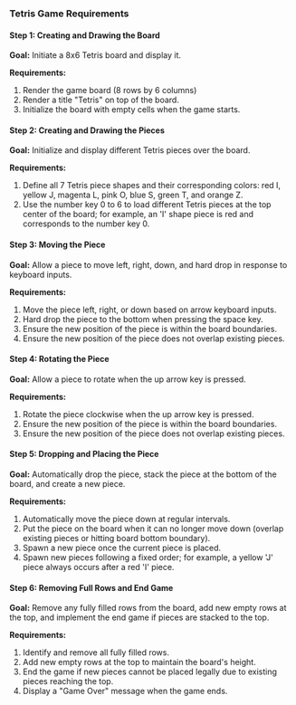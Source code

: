 ### Tetris Game Requirements

#### Step 1: Creating and Drawing the Board
**Goal:** Initiate a 8x6 Tetris board and display it.

**Requirements:**
1. Render the game board (8 rows by 6 columns)
2. Render a title "Tetris" on top of the board.
3. Initialize the board with empty cells when the game starts.

#### Step 2: Creating and Drawing the Pieces
**Goal:** Initialize and display different Tetris pieces over the board.

**Requirements:**
1. Define all 7 Tetris piece shapes and their corresponding colors: red I, yellow J, magenta L, pink O, blue S, green T, and orange Z.
2. Use the number key 0 to 6 to load different Tetris pieces at the top center of the board; for example, an 'I' shape piece is red and corresponds to the number key 0.

#### Step 3: Moving the Piece
**Goal:** Allow a piece to move left, right, down, and hard drop in response to keyboard inputs.

**Requirements:**
1. Move the piece left, right, or down based on arrow keyboard inputs.
2. Hard drop the piece to the bottom when pressing the space key.
3. Ensure the new position of the piece is within the board boundaries.
4. Ensure the new position of the piece does not overlap existing pieces.

#### Step 4: Rotating the Piece
**Goal:** Allow a piece to rotate when the up arrow key is pressed.

**Requirements:**
1. Rotate the piece clockwise when the up arrow key is pressed.
2. Ensure the new position of the piece is within the board boundaries.
3. Ensure the new position of the piece does not overlap existing pieces.

#### Step 5: Dropping and Placing the Piece
**Goal:** Automatically drop the piece, stack the piece at the bottom of the board, and create a new piece.

**Requirements:**
1. Automatically move the piece down at regular intervals.
2. Put the piece on the board when it can no longer move down (overlap existing pieces or hitting board bottom boundary).
3. Spawn a new piece once the current piece is placed.
4. Spawn new pieces following a fixed order; for example, a yellow 'J' piece always occurs after a red 'I' piece.

#### Step 6: Removing Full Rows and End Game
**Goal:** Remove any fully filled rows from the board, add new empty rows at the top, and implement the end game if pieces are stacked to the top.

**Requirements:**
1. Identify and remove all fully filled rows.
2. Add new empty rows at the top to maintain the board's height.
3. End the game if new pieces cannot be placed legally due to existing pieces reaching the top.
4. Display a "Game Over" message when the game ends.
